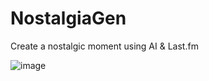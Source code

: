 # NostalgiaGen

Create a nostalgic moment using AI & Last.fm

![image](https://github.com/user-attachments/assets/ccb790ad-e02e-44f8-ab34-c1fed1b64d13)
